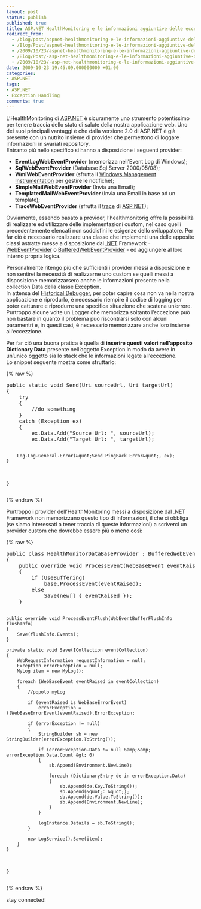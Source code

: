 ```yaml
---
layout: post
status: publish
published: true
title: ASP.NET HealthMonitoring e le informazioni aggiuntive delle eccezioni
redirect_from: 
  - /blog/post/aspnet-healthmonitoring-e-le-informazioni-aggiuntive-delle-eccezioni/
  - /Blog/Post/aspnet-healthmonitoring-e-le-informazioni-aggiuntive-delle-eccezioni/
  - /2009/10/23/aspnet-healthmonitoring-e-le-informazioni-aggiuntive-delle-eccezioni/
  - /Blog/Post/-asp-net-healthmonitoring-e-le-informazioni-aggiuntive-delle-eccezioni
  - /2009/10/23/-asp-net-healthmonitoring-e-le-informazioni-aggiuntive-delle-eccezioni
date: 2009-10-23 19:46:09.000000000 +01:00
categories:
- ASP.NET
tags:
- ASP.NET
- Exception Handling
comments: true
---
```

<p>
	L&rsquo;HealthMonitoring di <a href="http://www.asp.net" rel="nofollow" target="_blank">ASP.NET</a> &egrave; sicuramente uno strumento potentissimo per tenere traccia dello stato di salute della nostra applicazione web. Uno dei suoi principali vantaggi &egrave; che dalla versione 2.0 di ASP.NET &egrave; gi&agrave; presente con un nutrito insieme di provider che permettono di loggare informazioni in svariati repository. <br />
	Entranto pi&ugrave; nello specifico si hanno a disposizione i seguenti provider:</p>
<ul>
	<li>
		<strong>EventLogWebEventProvider</strong> (memorizza nell&rsquo;Event Log di Windows);</li>
	<li>
		<strong>SqlWebEventProvider</strong> (Database Sql Server 2000/05/08);</li>
	<li>
		<strong>WmiWebEventProvider</strong> (sfrutta il <a href="http://en.wikipedia.org/wiki/Windows_Management_Instrumentation" rel="nofollow" target="_blank" title="Windows Management Instrumentation">Windows Management Instrumentation</a> per gestire le notifiche);</li>
	<li>
		<strong>SimpleMailWebEventProvider</strong> (Invia una Email);</li>
	<li>
		<strong>TemplatedMailWebEventProvider </strong>(Invia una Email in base ad un template);</li>
	<li>
		<strong>TraceWebEventProvider</strong> (sfrutta il <a href="http://msdn.microsoft.com/en-us/library/y13fw6we(VS.71).aspx" rel="nofollow" target="_blank" title="ASP.NET Trace">trace</a> di <a href="http://imperugo.tostring.it/categories/archive/ASP.NET" target="_blank" title="ASP.NET">ASP.NET</a>);</li>
</ul>
<p>
	Ovviamente, essendo basato a provider, l&rsquo;healthmonitorig offre la possibilit&agrave; di realizzare ed utilizzare delle implementazioni custom, nel caso quelli precedentemente elencati non soddisfini le esigenze dello sviluppatore. Per far ci&ograve; &egrave; necessario realizzare una classe che implementi una delle apposite classi astratte messe a disposizione dal <a href="http://imperugo.tostring.it/categories/archive/.NET" target="_blank" title=".NET Framework">.NET</a> Framework -<a href="http://msdn.microsoft.com/en-us/library/system.web.management.webeventprovider.aspx" rel="nofollow" target="_blank" title="WebEventProvider">WebEventProvider</a> o <a href="http://msdn.microsoft.com/en-us/library/system.web.management.bufferedwebeventprovider.aspx" rel="nofollow" target="_blank" title="BufferedWebEventProvider">BufferedWebEventProvider</a> - ed aggiungere al loro interno propria logica.</p>
<p>
	Personalmente ritengo pi&ugrave; che sufficienti i provider messi a disposizione e non sentirei la necessit&agrave; di realizzarne uno custom se quelli messi a disposizione memorizzarsero anche le informazioni presente nella collection Data della classe Exception. <br />
	In attensa del <a href="http://imperugo.tostring.it/Tags/Archive/Historical+Debugger" target="_blank" title="Tags: Historical Debugger">Historical Debugger</a>, per poter capire cosa non va nella nostra applicazione e riprodurlo, &egrave; necessario riempire il codice di logging per poter catturare e riprodurre una specifica situazione che scatena un&rsquo;errore. <br />
	Purtroppo alcune volte un Logger che memorizza soltanto l&rsquo;eccezione pu&ograve; non bastare in quanto il problema pu&ograve; riscontrarsi solo con alcuni paramentri e, in questi casi, &egrave; necessario memorizzare anche loro insieme all&rsquo;eccezzione.</p>
<p>
	Per far ci&ograve; una buona pratica &egrave; quella di <strong>inserire questi valori nell&rsquo;apposito Dictionary Data</strong> presente nell&rsquo;oggetto Exception in modo da avere in un&rsquo;unico oggetto sia lo stack che le informazioni legate all&rsquo;eccezione. <br />
	Lo snippet seguente mostra come sfruttarlo:</p>
{% raw %}<pre class="brush: csharp; ruler: true;">public static void Send(Uri sourceUrl, Uri targetUrl)
{
    try
    {
        //do something
    }
    catch (Exception ex)
    {
        ex.Data.Add(&quot;Source Url: &quot;, sourceUrl);
        ex.Data.Add(&quot;Target Url: &quot;, targetUrl);

        Log.Log.General.Error(&quot;Send PingBack Error&quot;, ex);
    }
}</pre>{% endraw %}
<p>
	Purtroppo i provider dell&rsquo;HealthMonitoring messi a disposizione dal .NET Framework non memorizzano questo tipo di informazioni, il che ci obbliga (se siamo interessati a tener traccia di queste informazioni) a scriverci un provider custom che dovrebbe essere pi&ugrave; o meno cos&igrave;:</p>
{% raw %}<pre class="brush: csharp; ruler: true;">public class HealthMonitorDataBaseProvider : BufferedWebEventProvider
{
    public override void ProcessEvent(WebBaseEvent eventRaised)
    {
        if (UseBuffering)
            base.ProcessEvent(eventRaised);
        else
            Save(new[] { eventRaised });
    }

    public override void ProcessEventFlush(WebEventBufferFlushInfo flushInfo)
    {
        Save(flushInfo.Events);
    }

    private static void Save(ICollection eventCollection)
    {
        WebRequestInformation requestInformation = null;
        Exception errorException = null;
        MyLog item = new MyLog();

        foreach (WebBaseEvent eventRaised in eventCollection)
        {
            //popolo myLog 
            
            if (eventRaised is WebBaseErrorEvent)
                errorException = ((WebBaseErrorEvent)eventRaised).ErrorException;

            if (errorException != null)
            {
                StringBuilder sb = new StringBuilder(errorException.ToString());

                if (errorException.Data != null &amp;&amp; errorException.Data.Count &gt; 0)
                {
                    sb.Append(Environment.NewLine);

                    foreach (DictionaryEntry de in errorException.Data)
                    {
                        sb.Append(de.Key.ToString());
                        sb.Append(&quot;: &quot;);
                        sb.Append(de.Value.ToString());
                        sb.Append(Environment.NewLine);
                    }
                }

                logInstance.Details = sb.ToString();
            }

            new LogService().Save(item);
        }
    }
}</pre>{% endraw %}
<p>
	stay connected!</p>
